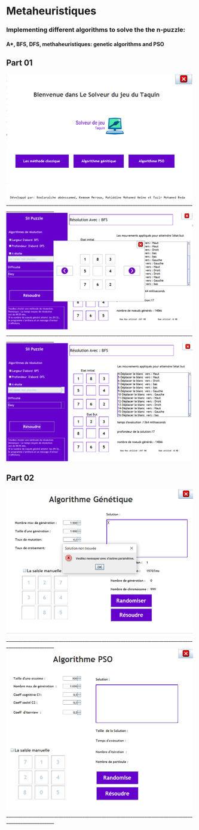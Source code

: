 # Metaheuristiques

### Implementing different algorithms to solve the the n-puzzle:

#### A*, BFS, DFS, methaheuristiques: genetic algorithms and PSO

## Part 01
<img alt="image1" src="/images/1.PNG" data-canonical-src="/images/1.PNG" width="500"  />
__________________________________________________________________________________________________
<img alt="image2" src="/images/2.PNG" data-canonical-src="/images/2.PNG" width="500"  />
__________________________________________________________________________________________________
<img alt="image3" src="/images/3.PNG" data-canonical-src="/images/3.PNG" width="500"  />

## Part 02

<img alt="image4" src="/images/4.PNG" data-canonical-src="/images/4.PNG" width="500"  />
__________________________________________________________________________________________________
<img alt="image5" src="/images/5.PNG" data-canonical-src="/images/5.PNG" width="500"  />
__________________________________________________________________________________________________
